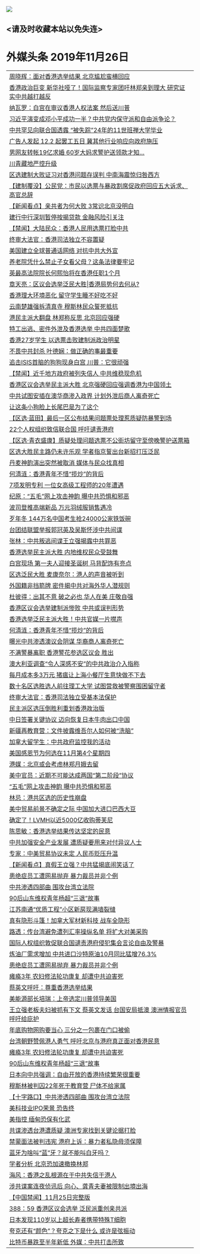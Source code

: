 
<tr>
  <td align=center><img src="https://cdn.jsdelivr.net/gh/gyoupiodf/im1/%E5%BE%AE%E4%BF%A1%E8%AF%B4%E6%98%8E4.jpg" /></td>  
</tr>

## <请及时收藏本站以免失连> </a>
# 外媒头条 2019年11月26日</a>

<table>

<tr><td colspan="2" align="left"><a href="https://xball.casa/oo.aspx?name=c1099335&key=eqxowaguscvmxdgc&from=gy">周晓辉：面对香港选举结果 北京尴尬蛮横回应</a></td></tr>
<tr><td colspan="2" align="left"><a href="https://xball.casa/oo.aspx?name=c1099382&key=eqxowaguscvmxdgc&from=gy">香港政治巨变 新华社哑了！国际监察专家团吁林郑亲到理大 研究证实中共越打越反</a></td></tr>
<tr><td colspan="2" align="left"><a href="https://xball.casa/oo.aspx?name=c1099423&key=eqxowaguscvmxdgc&from=gy">纳瓦罗：白宫在审议香港人权法案 然后送川普</a></td></tr>
<tr><td colspan="2" align="left"><a href="https://xball.casa/oo.aspx?name=c1099405&key=eqxowaguscvmxdgc&from=gy">习近平演变成邓小平成功一半？中共党内保守派和自由派争论？</a></td></tr>
<tr><td colspan="2" align="left"><a href="https://xball.casa/oo.aspx?name=c1099457&key=eqxowaguscvmxdgc&from=gy">中共罕见向联合国透露 “被失踪”24年的11世班禅大学毕业</a></td></tr>
<tr><td colspan="2" align="left"><a href="https://xball.casa/oo.aspx?name=c1099464&key=eqxowaguscvmxdgc&from=gy">广告人发起 12.2 起罢工五日 冀其他行业响应向政府施压</a></td></tr>
<tr><td colspan="2" align="left"><a href="https://xball.casa/oo.aspx?name=c1099459&key=eqxowaguscvmxdgc&from=gy">男网友转帐19亿求婚 60岁大妈求警护送领款才知…</a></td></tr>
<tr><td colspan="2" align="left"><a href="https://xball.casa/oo.aspx?name=c1099440&key=eqxowaguscvmxdgc&from=gy">川青藏地严控升级</a></td></tr>
<tr><td colspan="2" align="left"><a href="https://xball.casa/oo.aspx?name=c1099453&key=eqxowaguscvmxdgc&from=gy">区选建制大败证习对香港问题存误判 中南海震惊归咎西方</a></td></tr>
<tr><td colspan="2" align="left"><a href="https://xball.casa/oo.aspx?name=c1099444&key=eqxowaguscvmxdgc&from=gy">【建制覆没】公民党：市民以选票与暴政割席促政府回应五大诉求、高官总辞</a></td></tr>
<tr><td colspan="2" align="left"><a href="https://xball.casa/oo.aspx?name=c1099401&key=eqxowaguscvmxdgc&from=gy">【新闻看点】亲共者为何大败 3常识北京没明白</a></td></tr>
<tr><td colspan="2" align="left"><a href="https://xball.casa/oo.aspx?name=c1099425&key=eqxowaguscvmxdgc&from=gy">建行中行深圳暂停按揭贷款 金融风险引关注</a></td></tr>
<tr><td colspan="2" align="left"><a href="https://xball.casa/oo.aspx?name=c1099448&key=eqxowaguscvmxdgc&from=gy">【禁闻】大陆民众：香港人民用选票打脸中共</a></td></tr>
<tr><td colspan="2" align="left"><a href="https://xball.casa/oo.aspx?name=c1099419&key=eqxowaguscvmxdgc&from=gy">终审大法官：香港司法独立不容置疑</a></td></tr>
<tr><td colspan="2" align="left"><a href="https://xball.casa/oo.aspx?name=c1099458&key=eqxowaguscvmxdgc&from=gy">美国建立全球普通话网络 对抗中共大外宣</a></td></tr>
<tr><td colspan="2" align="left"><a href="https://xball.casa/oo.aspx?name=c1099463&key=eqxowaguscvmxdgc&from=gy">养老院凭什么禁止子女看父母？这条法律要牢记</a></td></tr>
<tr><td colspan="2" align="left"><a href="https://xball.casa/oo.aspx?name=c1099404&key=eqxowaguscvmxdgc&from=gy">英最高法院院长何熙怡将在香港任职1个月</a></td></tr>
<tr><td colspan="2" align="left"><a href="https://xball.casa/oo.aspx?name=c1099390&key=eqxowaguscvmxdgc&from=gy">章天亮：区议会选举泛民大胜|香港局势何去何从?</a></td></tr>
<tr><td colspan="2" align="left"><a href="https://xball.casa/oo.aspx?name=c1099447&key=eqxowaguscvmxdgc&from=gy">香港理大环境恶化 留守学生睡不好吃不好</a></td></tr>
<tr><td colspan="2" align="left"><a href="https://xball.casa/oo.aspx?name=c1099441&key=eqxowaguscvmxdgc&from=gy">云南楚雄强拆清真寺 穆斯林民众誓死抵抗</a></td></tr>
<tr><td colspan="2" align="left"><a href="https://xball.casa/oo.aspx?name=c1099402&key=eqxowaguscvmxdgc&from=gy">港民主派大翻盘 林郑称反思 北京回应强硬</a></td></tr>
<tr><td colspan="2" align="left"><a href="https://xball.casa/oo.aspx?name=c1099467&key=eqxowaguscvmxdgc&from=gy">特工出逃、密件外泄及香港选举 中共四面楚歌</a></td></tr>
<tr><td colspan="2" align="left"><a href="https://xball.casa/oo.aspx?name=c1099460&key=eqxowaguscvmxdgc&from=gy">香港27岁学生 以选票击败建制派政治明星</a></td></tr>
<tr><td colspan="2" align="left"><a href="https://xball.casa/oo.aspx?name=c1099469&key=eqxowaguscvmxdgc&from=gy">不畏中共封杀 叶德娴：做正确的事最重要</a></td></tr>
<tr><td colspan="2" align="left"><a href="https://xball.casa/oo.aspx?name=c1099456&key=eqxowaguscvmxdgc&from=gy">追击ISIS首脑的狗狗现身白宫 川普：它很顽强</a></td></tr>
<tr><td colspan="2" align="left"><a href="https://xball.casa/oo.aspx?name=c1099426&key=eqxowaguscvmxdgc&from=gy">【禁闻】近千地方政府被列失信人 中共维稳现危机</a></td></tr>
<tr><td colspan="2" align="left"><a href="https://xball.casa/oo.aspx?name=c1099399&key=eqxowaguscvmxdgc&from=gy">香港区议会选举民主派大胜 北京强硬回应强调香港为中国领土</a></td></tr>
<tr><td colspan="2" align="left"><a href="https://xball.casa/oo.aspx?name=c1099454&key=eqxowaguscvmxdgc&from=gy">中共试图安插在澳华商渗入政界 计划外泄后商人离奇死亡</a></td></tr>
<tr><td colspan="2" align="left"><a href="https://xball.casa/oo.aspx?name=c1099466&key=eqxowaguscvmxdgc&from=gy">让这条小狗脸上长尾巴是为了这个</a></td></tr>
<tr><td colspan="2" align="left"><a href="https://xball.casa/oo.aspx?name=c1099443&key=eqxowaguscvmxdgc&from=gy">【区选·蓝田】最后一区公布结果问题票处理惹质疑防暴警到场</a></td></tr>
<tr><td colspan="2" align="left"><a href="https://xball.casa/oo.aspx?name=c1099462&key=eqxowaguscvmxdgc&from=gy">22个人权组织致信联合国 呼吁谴责港府</a></td></tr>
<tr><td colspan="2" align="left"><a href="https://xball.casa/oo.aspx?name=c1099465&key=eqxowaguscvmxdgc&from=gy">【区选·青衣盛康】质疑处理问题选票不公街坊留守至傍晚警护送票箱</a></td></tr>
<tr><td colspan="2" align="left"><a href="https://xball.casa/oo.aspx?name=c1099442&key=eqxowaguscvmxdgc&from=gy">区选大胜民主路仍未许乐观 学者指京誓出台新招打压泛民</a></td></tr>
<tr><td colspan="2" align="left"><a href="https://xball.casa/oo.aspx?name=c1099470&key=eqxowaguscvmxdgc&from=gy">丹麦神韵演出突然被取消 媒体与民众找真相</a></td></tr>
<tr><td colspan="2" align="left"><a href="https://xball.casa/oo.aspx?name=c1099384&key=eqxowaguscvmxdgc&from=gy">何清涟：香港青年不惜“揽炒”的背后</a></td></tr>
<tr><td colspan="2" align="left"><a href="https://xball.casa/oo.aspx?name=c1099424&key=eqxowaguscvmxdgc&from=gy">7项发明专利 一位女高级工程师的20年遭遇</a></td></tr>
<tr><td colspan="2" align="left"><a href="https://xball.casa/oo.aspx?name=c1099471&key=eqxowaguscvmxdgc&from=gy">纪原：“五毛”网上攻击神韵 曝中共恐惧和邪恶</a></td></tr>
<tr><td colspan="2" align="left"><a href="https://xball.casa/oo.aspx?name=c1099468&key=eqxowaguscvmxdgc&from=gy">波司登推高端新品 万元羽绒服销售遇冷</a></td></tr>
<tr><td colspan="2" align="left"><a href="https://xball.casa/oo.aspx?name=c1099388&key=eqxowaguscvmxdgc&from=gy">歹年冬 144万名中国考生抢24000公家铁饭碗</a></td></tr>
<tr><td colspan="2" align="left"><a href="https://xball.casa/oo.aspx?name=c1099409&key=eqxowaguscvmxdgc&from=gy">台团结联盟举报郭冠英及吴斯怀涉中共间谍</a></td></tr>
<tr><td colspan="2" align="left"><a href="https://xball.casa/oo.aspx?name=c1099410&key=eqxowaguscvmxdgc&from=gy">张林：中共叛逃间谍王立强揭露中共罪恶</a></td></tr>
<tr><td colspan="2" align="left"><a href="https://xball.casa/oo.aspx?name=c1099438&key=eqxowaguscvmxdgc&from=gy">香港选举民主派大胜 内地维权民众受鼓舞</a></td></tr>
<tr><td colspan="2" align="left"><a href="https://xball.casa/oo.aspx?name=c1099445&key=eqxowaguscvmxdgc&from=gy">白宫现场 第一夫人迎接圣诞树 马背配饰有亮点</a></td></tr>
<tr><td colspan="2" align="left"><a href="https://xball.casa/oo.aspx?name=c1099383&key=eqxowaguscvmxdgc&from=gy">区选泛民大胜 麦康奈尔：港人的声音被听到</a></td></tr>
<tr><td colspan="2" align="left"><a href="https://xball.casa/oo.aspx?name=c1099392&key=eqxowaguscvmxdgc&from=gy">外国籍非挡箭牌 密件揭中共对海外华人潜规则</a></td></tr>
<tr><td colspan="2" align="left"><a href="https://xball.casa/oo.aspx?name=c1099376&key=eqxowaguscvmxdgc&from=gy">杜彼得：出其不意 破之必也 华人在美 庄敬自强</a></td></tr>
<tr><td colspan="2" align="left"><a href="https://xball.casa/oo.aspx?name=c1099435&key=eqxowaguscvmxdgc&from=gy">香港区议会选举建制派惨败 中共或误判形势</a></td></tr>
<tr><td colspan="2" align="left"><a href="https://xball.casa/oo.aspx?name=c1099406&key=eqxowaguscvmxdgc&from=gy">香港选举泛民主派大胜！中共官媒一片噤声</a></td></tr>
<tr><td colspan="2" align="left"><a href="https://xball.casa/oo.aspx?name=c1099420&key=eqxowaguscvmxdgc&from=gy">何清涟：香港青年不惜“揽炒”的背后</a></td></tr>
<tr><td colspan="2" align="left"><a href="https://xball.casa/oo.aspx?name=c1099413&key=eqxowaguscvmxdgc&from=gy">曝光中共渗透澳议会阴谋 华裔商人离奇死亡</a></td></tr>
<tr><td colspan="2" align="left"><a href="https://xball.casa/oo.aspx?name=c1099403&key=eqxowaguscvmxdgc&from=gy">不满警暴离职 香港警花参选区议会 胜出</a></td></tr>
<tr><td colspan="2" align="left"><a href="https://xball.casa/oo.aspx?name=c1099398&key=eqxowaguscvmxdgc&from=gy">澳大利亚调查“令人深感不安”的中共政治介入指称</a></td></tr>
<tr><td colspan="2" align="left"><a href="https://xball.casa/oo.aspx?name=c1099396&key=eqxowaguscvmxdgc&from=gy">每月成本多3万元 猪瘟让上海小餐厅生意快做不下去</a></td></tr>
<tr><td colspan="2" align="left"><a href="https://xball.casa/oo.aspx?name=c1099417&key=eqxowaguscvmxdgc&from=gy">数十名区选胜选人前往理工大学 试图营救被警察围困留守者</a></td></tr>
<tr><td colspan="2" align="left"><a href="https://xball.casa/oo.aspx?name=c1099421&key=eqxowaguscvmxdgc&from=gy">终审大法官：香港司法独立受基本法保护</a></td></tr>
<tr><td colspan="2" align="left"><a href="https://xball.casa/oo.aspx?name=c1099439&key=eqxowaguscvmxdgc&from=gy">民主派区选压倒胜利重划香港政治版</a></td></tr>
<tr><td colspan="2" align="left"><a href="https://xball.casa/oo.aspx?name=c1099416&key=eqxowaguscvmxdgc&from=gy">中日签署关键协议 迈向恢复日本牛肉出口中国</a></td></tr>
<tr><td colspan="2" align="left"><a href="https://xball.casa/oo.aspx?name=c1099418&key=eqxowaguscvmxdgc&from=gy">新疆再教育营：文件披露维吾尔人如何被“洗脑”</a></td></tr>
<tr><td colspan="2" align="left"><a href="https://xball.casa/oo.aspx?name=c1099422&key=eqxowaguscvmxdgc&from=gy">加拿大留学生：中共政府监控我的活动</a></td></tr>
<tr><td colspan="2" align="left"><a href="https://xball.casa/oo.aspx?name=c1099455&key=eqxowaguscvmxdgc&from=gy">美国感恩节为何选在11月第4个星期四</a></td></tr>
<tr><td colspan="2" align="left"><a href="https://xball.casa/oo.aspx?name=c1099452&key=eqxowaguscvmxdgc&from=gy">港媒：北京或会考虑林郑月娥去留</a></td></tr>
<tr><td colspan="2" align="left"><a href="https://xball.casa/oo.aspx?name=c1099400&key=eqxowaguscvmxdgc&from=gy">美中官员：近期不可能达成两国“第二阶段”协议</a></td></tr>
<tr><td colspan="2" align="left"><a href="https://xball.casa/oo.aspx?name=c1099414&key=eqxowaguscvmxdgc&from=gy">“五毛”网上攻击神韵 曝中共恐惧和邪恶</a></td></tr>
<tr><td colspan="2" align="left"><a href="https://xball.casa/oo.aspx?name=c1099449&key=eqxowaguscvmxdgc&from=gy">林忌：港共区选的历史性崩盘</a></td></tr>
<tr><td colspan="2" align="left"><a href="https://xball.casa/oo.aspx?name=c1099397&key=eqxowaguscvmxdgc&from=gy">美中贸易前景不确定之际 中国加大进口巴西大豆</a></td></tr>
<tr><td colspan="2" align="left"><a href="https://xball.casa/oo.aspx?name=c1099387&key=eqxowaguscvmxdgc&from=gy">确定了！LVMH以近5000亿收购蒂芙尼</a></td></tr>
<tr><td colspan="2" align="left"><a href="https://xball.casa/oo.aspx?name=c1099411&key=eqxowaguscvmxdgc&from=gy">陈思敏：香港选举结果传达坚定的民意</a></td></tr>
<tr><td colspan="2" align="left"><a href="https://xball.casa/oo.aspx?name=c1099395&key=eqxowaguscvmxdgc&from=gy">中共加强安全产业发展 遭质疑要用来对付异议人士</a></td></tr>
<tr><td colspan="2" align="left"><a href="https://xball.casa/oo.aspx?name=c1099451&key=eqxowaguscvmxdgc&from=gy">专家：中美贸易协议未定 人民币贬压升温</a></td></tr>
<tr><td colspan="2" align="left"><a href="https://xball.casa/oo.aspx?name=c1099446&key=eqxowaguscvmxdgc&from=gy">【新闻看点】真假王立强？中共猛揭底闹笑话了</a></td></tr>
<tr><td colspan="2" align="left"><a href="https://xball.casa/oo.aspx?name=c1099415&key=eqxowaguscvmxdgc&from=gy">患绝症员工遭网易抛弃 暴力裁员并非个例</a></td></tr>
<tr><td colspan="2" align="left"><a href="https://xball.casa/oo.aspx?name=c1099412&key=eqxowaguscvmxdgc&from=gy">中共渗透四部曲 围攻台湾立法院</a></td></tr>
<tr><td colspan="2" align="left"><a href="https://xball.casa/oo.aspx?name=c1099461&key=eqxowaguscvmxdgc&from=gy">90后山东维权青年杨超“三退”故事</a></td></tr>
<tr><td colspan="2" align="left"><a href="https://xball.casa/oo.aspx?name=c1099408&key=eqxowaguscvmxdgc&from=gy">江苏南通“优质工程”小区新房现满墙裂缝</a></td></tr>
<tr><td colspan="2" align="left"><a href="https://xball.casa/oo.aspx?name=c1099432&key=eqxowaguscvmxdgc&from=gy">真有隐形斗篷！加拿大军材新科技 战车全隐形</a></td></tr>
<tr><td colspan="2" align="left"><a href="https://xball.casa/oo.aspx?name=c1099389&key=eqxowaguscvmxdgc&from=gy">路透：传台湾避免遭列汇率操纵名单 将扩大对美采购</a></td></tr>
<tr><td colspan="2" align="left"><a href="https://xball.casa/oo.aspx?name=c1099436&key=eqxowaguscvmxdgc&from=gy">国际人权组织敦促联合国谴责港府侵犯集会言论自由及警暴</a></td></tr>
<tr><td colspan="2" align="left"><a href="https://xball.casa/oo.aspx?name=c1099437&key=eqxowaguscvmxdgc&from=gy">炼油厂需求增加 中共进口沙特原油10月同比猛增76.3%</a></td></tr>
<tr><td colspan="2" align="left"><a href="https://xball.casa/oo.aspx?name=c1099393&key=eqxowaguscvmxdgc&from=gy">患绝症员工遭网易抛弃 暴力裁员并非个例</a></td></tr>
<tr><td colspan="2" align="left"><a href="https://xball.casa/oo.aspx?name=c1099407&key=eqxowaguscvmxdgc&from=gy">瘫痪3年 农妇修法轮功康复 却遭中共迫害死</a></td></tr>
<tr><td colspan="2" align="left"><a href="https://xball.casa/oo.aspx?name=c1099428&key=eqxowaguscvmxdgc&from=gy">蔡英文呼吁：尊重香港选举结果</a></td></tr>
<tr><td colspan="2" align="left"><a href="https://xball.casa/oo.aspx?name=c1099430&key=eqxowaguscvmxdgc&from=gy">美能源部长培瑞：上帝选定川普领导美国</a></td></tr>
<tr><td colspan="2" align="left"><a href="https://xball.casa/oo.aspx?name=c1099486&key=eqxowaguscvmxdgc&from=gy">王立强老板夫妇被抓有下文 蔡英文发话 台国安局抵澳 澳洲情报官员呼吁给庇护</a></td></tr>
<tr><td colspan="2" align="left"><a href="https://xball.casa/oo.aspx?name=c1099427&key=eqxowaguscvmxdgc&from=gy">年底购物网购要当心 三分之一包裹在门口被偷</a></td></tr>
<tr><td colspan="2" align="left"><a href="https://xball.casa/oo.aspx?name=c1099429&key=eqxowaguscvmxdgc&from=gy">台湾朝野赞佩港人勇气 呼吁北京与港府真正面对香港民意</a></td></tr>
<tr><td colspan="2" align="left"><a href="https://xball.casa/oo.aspx?name=c1099375&key=eqxowaguscvmxdgc&from=gy">瘫痪3年 农妇修法轮功康复 却遭中共迫害死</a></td></tr>
<tr><td colspan="2" align="left"><a href="https://xball.casa/oo.aspx?name=c1099394&key=eqxowaguscvmxdgc&from=gy">90后山东维权青年杨超“三退”故事</a></td></tr>
<tr><td colspan="2" align="left"><a href="https://xball.casa/oo.aspx?name=c1099431&key=eqxowaguscvmxdgc&from=gy">日本向中共强调：自由开放的香港持续繁荣很重要</a></td></tr>
<tr><td colspan="2" align="left"><a href="https://xball.casa/oo.aspx?name=c1099434&key=eqxowaguscvmxdgc&from=gy">穆斯林被判囚22年死于教育营 尸体不给家属</a></td></tr>
<tr><td colspan="2" align="left"><a href="https://xball.casa/oo.aspx?name=c1099391&key=eqxowaguscvmxdgc&from=gy">【十字路口】中共渗透四部曲 围攻台湾立法院</a></td></tr>
<tr><td colspan="2" align="left"><a href="https://xball.casa/oo.aspx?name=c1099450&key=eqxowaguscvmxdgc&from=gy">美科技业IPO荣景 恐告终</a></td></tr>
<tr><td colspan="2" align="left"><a href="https://xball.casa/oo.aspx?name=c1099433&key=eqxowaguscvmxdgc&from=gy">美指控 缅甸恐保有化武</a></td></tr>
<tr><td colspan="2" align="left"><a href="https://xball.casa/oo.aspx?name=c1099485&key=eqxowaguscvmxdgc&from=gy">共谍渗透台港遭质疑 澳洲专家找到关键论据打脸</a></td></tr>
<tr><td colspan="2" align="left"><a href="https://xball.casa/oo.aspx?name=c1099487&key=eqxowaguscvmxdgc&from=gy">禁蒙面法被判违宪 港府上诉：暴力者私隐毋须保障</a></td></tr>
<tr><td colspan="2" align="left"><a href="https://xball.casa/oo.aspx?name=c1099484&key=eqxowaguscvmxdgc&from=gy">蓝牙为啥叫“蓝”牙？就不能叫白牙吗？</a></td></tr>
<tr><td colspan="2" align="left"><a href="https://xball.casa/oo.aspx?name=c1099482&key=eqxowaguscvmxdgc&from=gy">学者分析 北京恐加速撤换林郑</a></td></tr>
<tr><td colspan="2" align="left"><a href="https://xball.casa/oo.aspx?name=c1099477&key=eqxowaguscvmxdgc&from=gy">海风：香港之乱根源在于中共失信于港人</a></td></tr>
<tr><td colspan="2" align="left"><a href="https://xball.casa/oo.aspx?name=c1099479&key=eqxowaguscvmxdgc&from=gy">涉共谍案连夜侦讯后 向心、龚青夫妻被限制出境出海</a></td></tr>
<tr><td colspan="2" align="left"><a href="https://xball.casa/oo.aspx?name=c1099476&key=eqxowaguscvmxdgc&from=gy">【中国禁闻】11月25日完整版</a></td></tr>
<tr><td colspan="2" align="left"><a href="https://xball.casa/oo.aspx?name=c1099480&key=eqxowaguscvmxdgc&from=gy">388：59 香港区议会选举 泛民派重创亲共派</a></td></tr>
<tr><td colspan="2" align="left"><a href="https://xball.casa/oo.aspx?name=c1099481&key=eqxowaguscvmxdgc&from=gy">日本发现110岁以上超长寿者携带特殊T细胞</a></td></tr>
<tr><td colspan="2" align="left"><a href="https://xball.casa/oo.aspx?name=c1099483&key=eqxowaguscvmxdgc&from=gy">夸克还有“颜色”？夸克之下是什么 或许是弦振动</a></td></tr>
<tr><td colspan="2" align="left"><a href="https://xball.casa/oo.aspx?name=c1099475&key=eqxowaguscvmxdgc&from=gy">比特币暴跌至半年新低  外媒：中共打击所致</a></td></tr>

</table>
